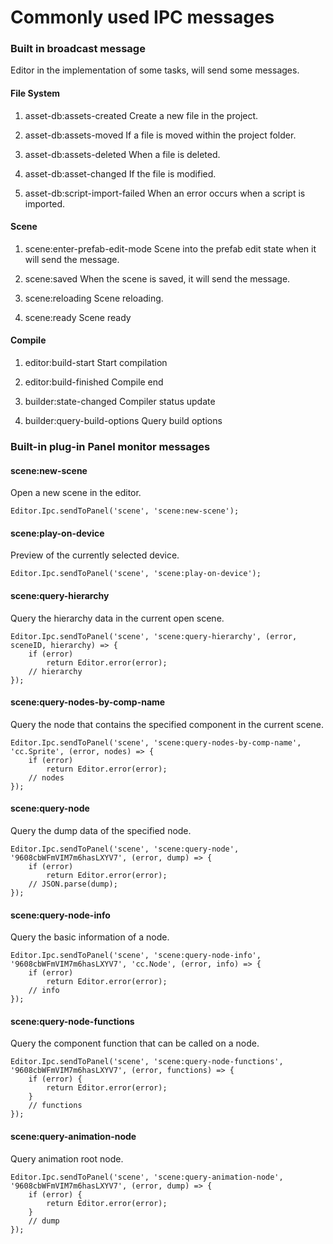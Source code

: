 # Commonly used IPC messages

### Built in broadcast message

Editor in the implementation of some tasks, will send some messages.

#### File System

1. asset-db:assets-created
Create a new file in the project.

2. asset-db:assets-moved
If a file is moved within the project folder.

3. asset-db:assets-deleted
When a file is deleted.

4. asset-db:asset-changed
If the file is modified.

5. asset-db:script-import-failed
When an error occurs when a script is imported.

#### Scene

1. scene:enter-prefab-edit-mode
Scene into the prefab edit state when it will send the message.

2. scene:saved
When the scene is saved, it will send the message.

3. scene:reloading
Scene reloading.

4. scene:ready
Scene ready

#### Compile

1. editor:build-start
Start compilation

2. editor:build-finished
Compile end

3. builder:state-changed
Compiler status update

4. builder:query-build-options
Query build options

### Built-in plug-in Panel monitor messages

#### scene:new-scene

Open a new scene in the editor.
```javacript
Editor.Ipc.sendToPanel('scene', 'scene:new-scene');
```

#### scene:play-on-device

Preview of the currently selected device.
```javacript
Editor.Ipc.sendToPanel('scene', 'scene:play-on-device');
```

#### scene:query-hierarchy

Query the hierarchy data in the current open scene.
```javacript
Editor.Ipc.sendToPanel('scene', 'scene:query-hierarchy', (error, sceneID, hierarchy) => {
    if (error)
        return Editor.error(error);
    // hierarchy
});
```

#### scene:query-nodes-by-comp-name

Query the node that contains the specified component in the current scene.
```javacript
Editor.Ipc.sendToPanel('scene', 'scene:query-nodes-by-comp-name', 'cc.Sprite', (error, nodes) => {
    if (error)
        return Editor.error(error);
    // nodes
});
```

#### scene:query-node

Query the dump data of the specified node.
```javacript
Editor.Ipc.sendToPanel('scene', 'scene:query-node', '9608cbWFmVIM7m6hasLXYV7', (error, dump) => {
    if (error)
        return Editor.error(error);
    // JSON.parse(dump);
});
```

#### scene:query-node-info

Query the basic information of a node.
```javacript
Editor.Ipc.sendToPanel('scene', 'scene:query-node-info', '9608cbWFmVIM7m6hasLXYV7', 'cc.Node', (error, info) => {
    if (error)
        return Editor.error(error);
    // info
});
```

#### scene:query-node-functions

Query the component function that can be called on a node.
```javacript
Editor.Ipc.sendToPanel('scene', 'scene:query-node-functions', '9608cbWFmVIM7m6hasLXYV7', (error, functions) => {
    if (error) {
        return Editor.error(error);
    }
    // functions
});
```

#### scene:query-animation-node

Query animation root node.
```javacript
Editor.Ipc.sendToPanel('scene', 'scene:query-animation-node', '9608cbWFmVIM7m6hasLXYV7', (error, dump) => {
    if (error) {
        return Editor.error(error);
    }
    // dump
});
```